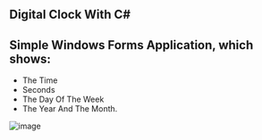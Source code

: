 ## Digital Clock With C#
## Simple Windows Forms Application, which shows: 
- The Time
- Seconds
- The Day Of The Week
- The Year And The Month.

![image](https://user-images.githubusercontent.com/109627707/194405044-9bea6bda-cb79-45ef-9564-57e7ccfb1d2e.png)


